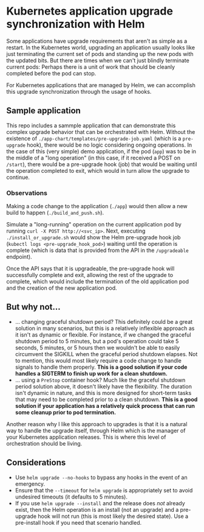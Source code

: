# Kubernetes application upgrade synchronization with Helm

Some applications have upgrade requirements that aren't as simple as a restart. In the Kubernetes world, upgrading an application usually looks like just terminating the current set of pods and standing up the new pods with the updated bits. But there are times when we can't just blindly terminate current pods: Perhaps there is a unit of work that should be cleanly completed before the pod can stop.

For Kubernetes applications that are managed by Helm, we can accomplish this upgrade synchronization through the usage of hooks.

## Sample application

This repo includes a sammple application that can demonstrate this complex upgrade behavior that can be orchestrated with Helm. Without the existence of `./app-chart/templates/pre-upgrade-job.yaml` (which is a `pre-upgrade` hook), there would be no logic considering ongoing operations. In the case of this (very simple) demo application, if the pod (`app`) was to be in the middle of a "long operation" (in this case, if it received a POST on `/start`), there would be a pre-upgrade hook (job) that would be waiting until the operation completed to exit, which would in turn allow the upgrade to continue.

### Observations

Making a code change to the application (`./app`) would then allow a new build to happen (`./build_and_push.sh`).

Simulate a "long-running" operation on the current application pod by running `curl -X POST http://<svc_ip>`. Next, executing `./install_or_upgrade.sh` would show the Helm pre-upgrade hook job (`kubectl logs <pre-upgrade_hook_pod>`) waiting until the operation is complete (which is data that is provided from the API in the `/upgradeable` endpoint).

Once the API says that it is upgradeable, the pre-upgrade hook will successfully complete and exit, allowing the rest of the upgrade to complete, which would include the termination of the old application pod and the creation of the new application pod.

## But why not...

 * ... changing graceful shutdown period? This definitely could be a great solution in many scenarios, but this is a relatively inflexible approach as it isn't as dynamic or flexible. For instance, if we changed the graceful shutdown period to 5 minutes, but a pod's operation could take 5 seconds, 5 minutes, or 5 hours then we wouldn't be able to easily circumvent the SIGKILL when the graceful period shutdown elapses. Not to mention, this would most likely require a code change to handle signals to handle them properly. **This is a good solution if your code handles a SIGTERM to finish up work for a clean shutdown.**
 * ... using a `PreStop` container hook? Much like the graceful shutdown period solution above, it doesn't likely have the flexibility. The duration isn't dynamic in nature, and this is more designed for short-term tasks that may need to be completed prior to a clean shutdown. **This is a good solution if your application has a relatively quick process that can run some cleanup prior to pod termination.**

 Another reason why I like this approach to upgrades is that it is a natural way to handle the upgrade itself, through Helm which is the manager of your Kubernetes application releases. This is where this level of orchestration should be living.

## Considerations

 * Use `helm upgrade --no-hooks` to bypass any hooks in the event of an emergency.
 * Ensure that the `--timeout` for `helm upgrade` is appropriately set to avoid undesired timeouts (it defaults to 5 minutes).
 * If you use `helm upgrade --install` and the release does *not* already exist, then the Helm operation is an install (not an upgrade) and a pre-upgrade hook will not run (this is most likely the desired state). Use a pre-install hook if you need that scenario handled.
